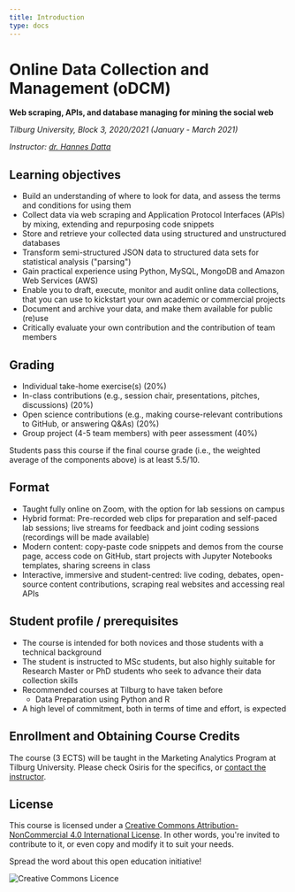 ```yaml
---
title: Introduction
type: docs
---
```


# Online Data Collection and Management (oDCM)

**Web scraping, APIs, and database managing for mining the social web**

_Tilburg University, Block 3, 2020/2021 (January - March 2021)_

_Instructor: [dr. Hannes Datta](https://hannesdatta.com)_

<!--
## Glossary search

Already know what you're looking for? Search the __Glossary__ here.

-->

## Learning objectives

-	Build an understanding of where to look for data, and assess the terms and conditions for using them
- Collect data via web scraping and Application Protocol Interfaces (APIs) by mixing, extending and repurposing code snippets
- Store and retrieve your collected data using structured and unstructured databases
- Transform semi-structured JSON data to structured data sets for statistical analysis ("parsing")
- Gain practical experience using Python, MySQL, MongoDB and Amazon Web Services (AWS)
- Enable you to draft, execute, monitor and audit online data collections, that you can use to kickstart your own academic or commercial projects<!-- cronjobs-->
- Document and archive your data, and make them available for public (re)use
- Critically evaluate your own contribution and the contribution of team members

## Grading

- Individual take-home exercise(s) (20%)
- In-class contributions (e.g., session chair, presentations, pitches, discussions) (20%)
- Open science contributions (e.g., making course-relevant contributions to GitHub, or answering Q&As) (20%)
- Group project (4-5 team members) with peer assessment (40%)

Students pass this course if the final course grade (i.e., the weighted average of the components above) is at least 5.5/10.

<!--
Elke toetsvorm (bijv. paper, exam, midterm) dient apart in Osiris te worden ingevoerd, met vermelding van minimum cijfer en wegingsfactor.

-->


## Format

- Taught fully online on Zoom, with the option for lab sessions on campus
- Hybrid format: Pre-recorded web clips for preparation and self-paced lab sessions; live streams for feedback and joint coding sessions (recordings will be made available)
- Modern content: copy-paste code snippets and demos from the course page, access code on GitHub, start projects with Jupyter Notebooks templates, sharing screens in class
- Interactive, immersive and student-centred: live coding, debates, open-source content contributions, scraping real websites and accessing real APIs
<!--, simulations, hackathon-->
<!-- work on VMs on AWS, code in SQL and R, compete on Kaggle, or work on own computer--; Coding Dojo student-=led analysis; while sharing screens-->

## Student profile / prerequisites

- The course is intended for both novices and those students with a technical background
- The student is instructed to MSc students, but also highly suitable for Research Master or PhD students who seek to advance their data collection skills
- Recommended courses at Tilburg to have taken before
    - Data Preparation using Python and R
- A high level of commitment, both in terms of time and effort, is expected

## Enrollment and Obtaining Course Credits

The course (3 ECTS) will be taught in the Marketing Analytics Program at Tilburg University. Please check Osiris for the specifics, or [contact the instructor](mailto:h.datta@tilburguniversity.edu).

## License

This course is licensed under a [Creative Commons Attribution-NonCommercial 4.0 International License](http://creativecommons.org/licenses/by-nc/4.0/). In other words, you're invited to contribute to it, or even copy and modify it to suit your needs.

Spread the word about this open education initiative!

![Creative Commons Licence](https://i.creativecommons.org/l/by-nc/4.0/88x31.png)

